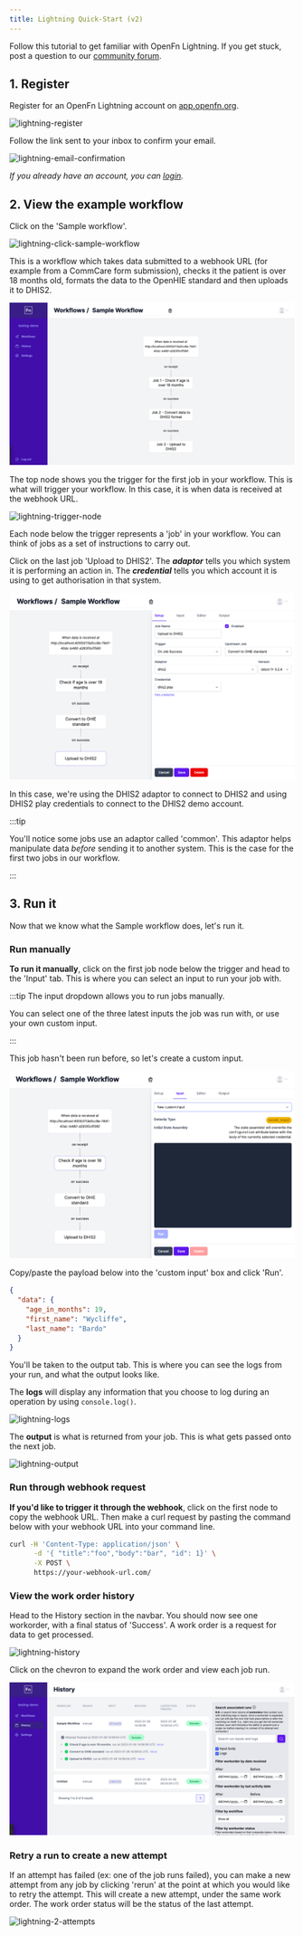 ```yaml
---
title: Lightning Quick-Start (v2)
---
```


Follow this tutorial to get familiar with OpenFn Lightning. If you get stuck,
post a question to our [community forum](https://community.openfn.org/).

## 1. Register

Register for an OpenFn Lightning account on
[app.openfn.org](https://app.openfn.org/users/register).

![lightning-register](/img/lightning-register.png)

Follow the link sent to your inbox to confirm your email.

![lightning-email-confirmation](/img/lightning-email-confirmation.png)

_If you already have an account, you can
[login](https://app.openfn.org/users/log_in)._

## 2. View the example workflow

Click on the 'Sample workflow'.

![lightning-click-sample-workflow](/img/lightning-click-sample-workflow.png)

This is a workflow which takes data submitted to a webhook URL (for example from
a CommCare form submission), checks it the patient is over 18 months old,
formats the data to the OpenHIE standard and then uploads it to DHIS2.

![lightning-sample-workflow](/img/lightning-sample-workflow.png)

The top node shows you the trigger for the first job in your workflow. This is
what will trigger your workflow. In this case, it is when data is received at
the webhook URL.

![lightning-trigger-node](/img/lightning-trigger-node.png)

Each node below the trigger represents a 'job' in your workflow. You can think
of jobs as a set of instructions to carry out.

Click on the last job 'Upload to DHIS2'. The **_adaptor_** tells you which
system it is performing an action in. The **_credential_** tells you which
account it is using to get authorisation in that system.

![lightning-dhis2-job](/img/lightning-dhis2-job.png)

In this case, we're using the DHIS2 adaptor to connect to DHIS2 and using DHIS2
play credentials to connect to the DHIS2 demo account.

:::tip

You'll notice some jobs use an adaptor called 'common'. This adaptor helps
manipulate data _before_ sending it to another system. This is the case for the
first two jobs in our workflow.

:::

## 3. Run it

Now that we know what the Sample workflow does, let's run it.

### Run manually

**To run it manually**, click on the first job node below the trigger and head
to the 'Input' tab. This is where you can select an input to run your job with.

:::tip The input dropdown allows you to run jobs manually.

You can select one of the three latest inputs the job was run with, or use your
own custom input.

:::

This job hasn't been run before, so let's create a custom input.

![lightning-custom-input](/img/lightning-custom-input.png)

Copy/paste the payload below into the 'custom input' box and click 'Run'.

```json
{
  "data": {
    "age_in_months": 19,
    "first_name": "Wycliffe",
    "last_name": "Bardo"
  }
}
```

You'll be taken to the output tab. This is where you can see the logs from your
run, and what the output looks like.

The **logs** will display any information that you choose to log during an
operation by using `console.log()`.

![lightning-logs](/img/lightning-logs.png)

The **output** is what is returned from your job. This is what gets passed onto
the next job.

![lightning-output](/img/lightning-output.png)

### Run through webhook request

**If you'd like to trigger it through the webhook**, click on the first node to
copy the webhook URL. Then make a curl request by pasting the command below with
your webhook URL into your command line.

```sh
curl -H 'Content-Type: application/json' \
      -d '{ "title":"foo","body":"bar", "id": 1}' \
      -X POST \
      https://your-webhook-url.com/
```

### View the work order history

Head to the History section in the navbar. You should now see one workorder,
with a final status of 'Success'. A work order is a request for data to get
processed.

![lightning-history](/img/lightning-history.png)

Click on the chevron to expand the work order and view each job run.

![lightning-work-order-expanded](/img/lightning-work-order-expanded.png)

### Retry a run to create a new attempt

If an attempt has failed (ex: one of the job runs failed), you can make a new
attempt from any job by clicking 'rerun' at the point at which you would like to
retry the attempt. This will create a new attempt, under the same work order.
The work order status will be the status of the last attempt.

![lightning-2-attempts](/img/lightning-2-attempts.png)
